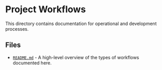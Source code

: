 # Project Workflows

This directory contains documentation for operational and development processes.

## Files

*   [`README.md`](README.md) - A high-level overview of the types of workflows documented here.